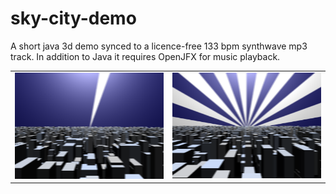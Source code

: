# sky-city-demo
A short java 3d demo synced to a licence-free 133 bpm synthwave mp3 track. In addition to Java it requires OpenJFX for music playback.

<table>
  <tr>
    <td><img src="https://github.com/conradplake/sky-city-demo/blob/a7ea4e248d68945a2b6126ffba11831d38970b40/Screenshot1.png" alt="Screenshot_1" width="400"></td>
    <td><img src="https://github.com/conradplake/sky-city-demo/blob/4b246bbc96a1b6d0eb704ba099ca720228a3b821/Screenshot2.png" alt="Screenshot_2" width="400"></td>
  </tr>
</table>
